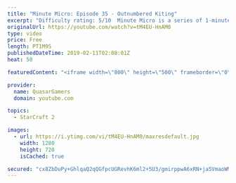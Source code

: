 ```yaml
---
title: "Minute Micro: Episode 35 - Outnumbered Kiting"
excerpt: "Difficulty rating: 5/10  Minute Micro is a series of 1-minute videos explaining how to perform common micro techniques. This episode is on kiting while outnumbered.  twitch.tv/Quasarprintf"
originalUrl: https://youtube.com/watch?v=tM4EU-HnAM0
type: video
price: Free
length: PT1M9S
publishedDateTime: 2019-02-11T02:08:01Z
heat: 50

featuredContent: "<iframe width=\"800\" height=\"500\" frameborder=\"0\" src=\"https://www.youtube.com/embed/tM4EU-HnAM0\" allow=\"accelerometer; autoplay; encrypted-media; gyroscope; picture-in-picture\" allowfullscreen></iframe>"

provider:
  name: QuasarGamers
  domain: youtube.com

topics:
  - StarCraft 2

images:
  - url: https://i.ytimg.com/vi/tM4EU-HnAM0/maxresdefault.jpg
    width: 1280
    height: 720
    isCached: true

secured: "cx8ZbDuPy+GhlqaQ2qQGfpcUGRevhK6ml2+5U3/gmirppwA6xRN+ja5VmaoWMwvyJtvY8OSncOdIx6R1c5/lnV2GH6PoyV3wCVOftW8Lj8fSe7z3HurNmIWi7w1B9JCXxjNyOKirVBNQl+J2hUTVxtle8Vedw9zHVdb+Ppkcf2eZkQpRD+Jv52vh6yM7H/yheDyQ10bXYbL15eCY45IOn2mxjsWUS/gYPxa/EQob0+KCX8zx0xzb3/GFR+ffNVVjUjs2bMJSIP/2qRU8Nmn4BwYTALcMA9dxW488uXhfpzq0uPf5K2+UORobxIalol5SgR+oLzpfyLfpg0dpamijh5KyzOtnlV3/PpJmESei6ybWdCbWdGlg4SJrRnpfT15aG6mQn9uhQQUBJQ2OXa5zd0dsglQjGsemBvt6nzitxFg=;OkdfS7baMmHmoQcl6l4m0w=="
---
```


